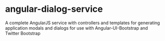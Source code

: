 angular-dialog-service
======================

A complete AngularJS service with controllers and templates for generating application modals and dialogs for use with Angular-UI-Bootstrap and Twitter Bootstrap
